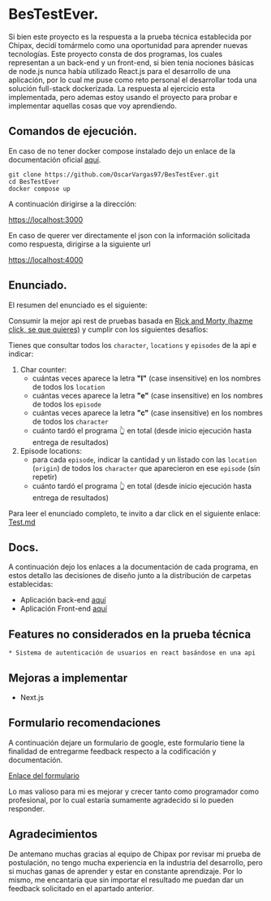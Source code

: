 # BesTestEver.
Si bien este proyecto es la respuesta a la prueba técnica establecida por Chipax, decidí tomármelo como una oportunidad para aprender nuevas tecnologías.
Este proyecto consta de dos programas, los cuales representan a un back-end y un front-end, si bien tenia nociones básicas de node.js nunca había utilizado React.js para el desarrollo de una aplicación, por lo cual me puse como reto personal el desarrollar toda una solución full-stack dockerizada.
La respuesta al ejercicio esta implementada, pero ademas estoy usando el proyecto para probar e implementar aquellas cosas que voy aprendiendo.

## Comandos de ejecución.
En caso de no tener docker compose instalado dejo un enlace de la documentación oficial [aquí](https://docs.docker.com/compose/install/).

```console
git clone https://github.com/OscarVargas97/BesTestEver.git
cd BesTestEver
docker compose up
```
A continuación dirigirse a la dirección:

[https://localhost:3000](https://localhost:3000)

En caso de querer ver directamente el json con la información solicitada como respuesta, dirigirse a la siguiente url

[https://localhost:4000](https://localhost:4000)

## Enunciado.

El resumen del enunciado es el siguiente:

Consumir la mejor api rest de pruebas basada en [Rick and Morty (hazme click, se que quieres)](https://rickandmortyapi.com/) y cumplir con los siguientes desafíos:

Tienes que consultar todos los `character`, `locations` y `episodes` de la api e indicar:
1. Char counter:
    - cuántas veces aparece la letra **"l"** (case insensitive) en los nombres de todos los `location`
    - cuántas veces aparece la letra **"e"** (case insensitive) en los nombres de todos los `episode`
    - cuántas veces aparece la letra **"c"** (case insensitive) en los nombres de todos los `character`
    - cuánto tardó el programa 👆 en total (desde inicio ejecución hasta entrega de resultados)
2. Episode locations:
    - para cada `episode`, indicar la cantidad y un listado con las `location` (`origin`) de todos los `character` que aparecieron en ese `episode` (sin repetir)
    - cuánto tardó el programa 👆 en total (desde inicio ejecución hasta entrega de resultados)

Para leer el enunciado completo, te invito a dar click en el siguiente enlace: [Test.md](docs/Test.md)

## Docs.
A continuación dejo los enlaces a la documentación de cada programa, en estos detallo las decisiones de diseño junto a la distribución de carpetas establecidas:
- Aplicación back-end  [aquí](docs/Server.md)
- Aplicación Front-end [aquí](docs/Cliente.md)

## Features no considerados en la prueba técnica
	* Sistema de autenticación de usuarios en react basándose en una api

## Mejoras a implementar
* Next.js

## Formulario recomendaciones
A continuación dejare un formulario de google, este formulario tiene la finalidad de entregarme feedback respecto a la codificación y documentación.

[Enlace del formulario](https://docs.google.com/forms/d/1jLCJIpYxdx_ycywhJH-1OI6lw2TDYeNaOs8ubq_mEbI/viewform?edit_requested=true)

Lo mas valioso para mi es mejorar y crecer tanto como programador como profesional, por lo cual estaría sumamente agradecido si lo pueden responder.

## Agradecimientos

De antemano muchas gracias al equipo de Chipax por revisar mi prueba de postulación, no tengo mucha experiencia en la industria del desarrollo, pero si muchas ganas de aprender y estar en constante aprendizaje. Por lo mismo, me encantaría que sin importar el resultado me puedan dar un feedback solicitado en el apartado anterior.
